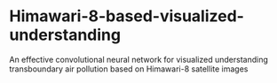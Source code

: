 # Himawari-8-based-visualized-understanding
An effective convolutional neural network for visualized understanding transboundary air pollution based on Himawari-8 satellite images
